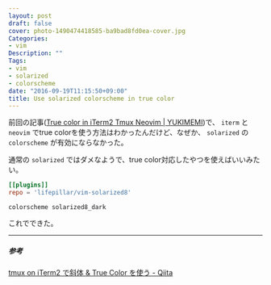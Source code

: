 ```yaml
---
layout: post
draft: false
cover: photo-1490474418585-ba9bad8fd0ea-cover.jpg
Categories:
- vim
Description: ""
Tags:
- vim
- solarized
- colorscheme
date: "2016-09-19T11:15:50+09:00"
title: Use solarized colorscheme in true color
---
```


前回の記事([True color in iTerm2 Tmux Neovim | YUKIMEMI](http://yukimemi.github.io/post/2016-09-19_True%20color%20in%20iTerm2%20Tmux%20Neovim/))で、 `iterm` と `neovim` でtrue colorを使う方法はわかったんだけど、なぜか、 `solarized` の `colorscheme` が有効にならなかった。


通常の `solarized` ではダメなようで、true color対応したやつを使えばいいみたい。

```toml
[[plugins]]
repo = 'lifepillar/vim-solarized8'
```

```vim
colorscheme solarized8_dark
```

これでできた。

- - -
##### 参考

[tmux on iTerm2 で斜体 & True Color を使う - Qiita](http://qiita.com/delphinus35/items/b8c1a8d3af9bbacb85b8)

